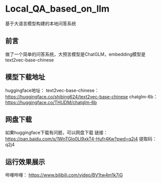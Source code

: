 # Local_QA_based_on_llm
基于大语言模型构建的本地问答系统

## 前言
做了一个简单的问答系统，大预言模型是ChatGLM，embedding模型是text2vec-base-chinese

## 模型下载地址

huggingface地址：
  text2vec-base-chinese：https://huggingface.co/shibing624/text2vec-base-chinese
  chatglm-6b：https://huggingface.co/THUDM/chatglm-6b

## 网盘下载
如果huggingface下载有问题，可以网盘下载
链接：https://pan.baidu.com/s/1WnTGlo0LI9xkT4-Hufr4Kw?pwd=q2j4
提取码：q2j4

## 运行效果展示
哔哩哔哩： https://www.bilibili.com/video/BV1tw4m1k7jG
